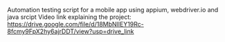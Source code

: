 Automation testing script for a mobile app using appium, webdriver.io and java srcipt
Video link explaining the project: https://drive.google.com/file/d/18MbNlIEY19Rc-8fcmy9FpX2hy6ajrDDT/view?usp=drive_link
